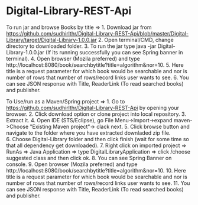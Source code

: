 # Digital-Library-REST-Api

To run jar and browse Books by title =>
	1. Download jar from https://github.com/sudhirlthr/Digital-Library-REST-Api/blob/master/Digital-Library/target/Digital-Library-1.0.0.jar
	2. Open terminal/CMD, change directory to downloaded folder.
	3. To run the jar type java -jar Digital-Library-1.0.0.jar (If its running successfully you can see Spring banner in terminal).
	4. Open browser (Mozila preferred) and type http://localhost:8080/book/searchbytitle?title=algorithm&nor=10.
	5. Here title is a request parameter for which book would be searchable and nor is number of rows that number of rows/record links user wants to see.
	6. You can see JSON response with Title, ReaderLink (To read searched books) and publisher.
	

To Use/run as a Maven/Spring project =>
	1. Go to https://github.com/sudhirlthr/Digital-Library-REST-Api by opening your browser.
	2. Click download option or clone project into local repository.
	3. Extract it.
	4. Open IDE (STS/Eclipse), go File Menu->Import->expand maven->Choose "Existing Maven project"-> clack next.
	5. Click browse button and navigate to the folder where you have extracted downladed zip file.	
	6. Choose Digital-Library folder and then click finish (wait for some time so that all dependency get downloaded).
	7. Right click on imported project => RunAs => Java Application => type DigitalLibraryApplication => click /choose suggested class and then click ok.
	8. You can see Spring Banner on console.
	9. Open browser (Mozila preferred) and type http://localhost:8080/book/searchbytitle?title=algorithm&nor=10.
	10. Here title is a request parameter for which book would be searchable and nor is number of rows that number of rows/record links user wants to see.
	11. You can see JSON response with Title, ReaderLink (To read searched books) and publisher.

